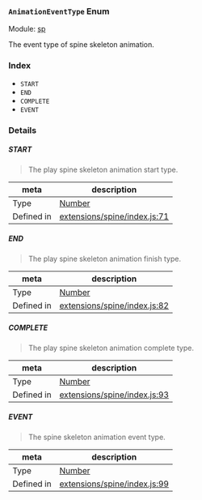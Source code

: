### `AnimationEventType` Enum



Module: [sp](../modules/sp.md)


The event type of spine skeleton animation.


### Index
  - `START`
  - `END`
  - `COMPLETE`
  - `EVENT`

### Details


##### START

> The play spine skeleton animation start type.

| meta | description |
|------|-------------|
| Type | <a href="https://developer.mozilla.org/en/JavaScript/Reference/Global_Objects/Number" class="crosslink external" target="_blank">Number</a> |
| Defined in | [extensions/spine/index.js:71](https://github.com/cocos-creator/engine/blob/9546fb0f9c421d190e0aba7645402156498449ea/extensions/spine/index.js#L71) |



##### END

> The play spine skeleton animation finish type.

| meta | description |
|------|-------------|
| Type | <a href="https://developer.mozilla.org/en/JavaScript/Reference/Global_Objects/Number" class="crosslink external" target="_blank">Number</a> |
| Defined in | [extensions/spine/index.js:82](https://github.com/cocos-creator/engine/blob/9546fb0f9c421d190e0aba7645402156498449ea/extensions/spine/index.js#L82) |



##### COMPLETE

> The play spine skeleton animation complete type.

| meta | description |
|------|-------------|
| Type | <a href="https://developer.mozilla.org/en/JavaScript/Reference/Global_Objects/Number" class="crosslink external" target="_blank">Number</a> |
| Defined in | [extensions/spine/index.js:93](https://github.com/cocos-creator/engine/blob/9546fb0f9c421d190e0aba7645402156498449ea/extensions/spine/index.js#L93) |



##### EVENT

> The spine skeleton animation event type.

| meta | description |
|------|-------------|
| Type | <a href="https://developer.mozilla.org/en/JavaScript/Reference/Global_Objects/Number" class="crosslink external" target="_blank">Number</a> |
| Defined in | [extensions/spine/index.js:99](https://github.com/cocos-creator/engine/blob/9546fb0f9c421d190e0aba7645402156498449ea/extensions/spine/index.js#L99) |


